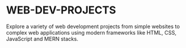 # WEB-DEV-PROJECTS
Explore a variety of web development projects from simple websites to complex web applications using modern frameworks like HTML, CSS, JavaScript and MERN stacks.

